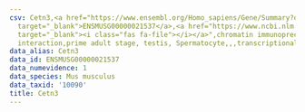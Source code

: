 ```yaml
---
csv: Cetn3,<a href="https://www.ensembl.org/Homo_sapiens/Gene/Summary?db=core;g=ENSMUSG00000021537"
  target="_blank">ENSMUSG00000021537</a>,<a href="https://www.ncbi.nlm.nih.gov/pubmed/25450459"
  target="_blank"><i class="fas fa-file"></i></a>",chromatin immunoprecipitation assay,direct
  interaction,prime adult stage, testis, Spermatocyte,,,transcriptional regulation,
data_alias: Cetn3
data_id: ENSMUSG00000021537
data_numevidence: 1
data_species: Mus musculus
data_taxid: '10090'
title: Cetn3
---
```

